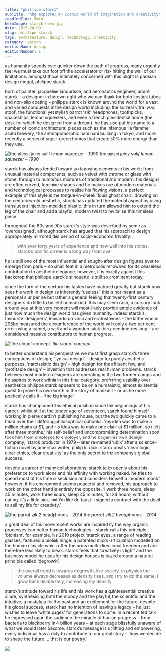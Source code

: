 ```yaml
---
title: "phillipe starck"
subTitle: "hhg explores an iconic world of imagination and creativity"
readingTime: 5min
heroImage: starck-hero.jpg
date: 2015-28-09
slug: phillipe-starck
tags: architecture, design, technology, creativity
category: person
editionName: design
editionNumber: 1
---
```


as humanity speeds ever quicker down the path of progress, many urgently feel we must take our foot off the accelerator or risk hitting the wall of our limitations. amongst those intimately concerned with this plight is parisian design mogul, philippe starck.

born of painter, jacqueline lanourisse, and aeronautics engineer, andré starck – a designer in his own right who we can thank for both lipstick tubes and non-slip coating – philippe starck is known around the world for a vast and varied conquests in the design world including; the surreal vitra ‘w.w. stool’, the functional yet stylish parrot ‘zik’ headphones, toothpicks, spaceships, lemon squeezers, and even a french presidential home (the desk for which he designed from a dream). he has also put his name to a number of iconic architectural pieces such as the infamous ‘la flamme’ asahi brewery, the anthropomorphic nani nani building in tokyo, and more recently a series of super-green homes that create 50% more energy than they use.

![the alessi juicy salif lemon squeezer – 1990](alessi.jpg)
*the alessi juicy salif lemon squeezer – 1990*

starck has always tended toward juxtaposing elements in his work; from unusual material components, such as velvet with chrome or glass with stone, through to humorous mixtures of traditional and modern. his designs are often curved, feminine shapes and he makes use of modern materials and technological processes to realise his flowing visions. a perfect example of this style is the tongue-in-cheek ‘louis ghost chair’. drawing on the centuries-old aesthetic, starck has updated the material aspect by using translucent injection-moulded plastic. this in turn allowed him to extend the leg of the chair and add a playful, modern twist to revitalise this timeless piece.

throughout the 80s and 90s starck’s style was described by some as ‘overdesigned’, although starck has argued that his approach to design appropriately mirrored this period of socio-economic frivolity.

>with over forty years of experience and now well into his sixties, starck’s prolific career is a long way from over

he is still one of the most influential and sought-after design figures ever to emerge from paris – no small feat in a metropolis renowned for its ceaseless contribution to aesthetic elegance. however, it is exactly against this backdrop that philippe starck’s silhouette is still so prominent today.

since the turn of the century his tastes have matured greatly but starck now sees his work in design as inherently ‘useless’. this is not meant as a personal slur per se but rather a general feeling that twenty-first century designers do little to benefit humankind. this may seem rash, a cursory look around you at this very moment will most-likely provide ample evidence of just how much the design world has given humanity. indeed starck’s favourite ‘designers’, leonardo da vinci and eratosthenes – the latter who in 205bc measured the circumference of the world with only a two per cent error using a camel, a well and a wooden stick thirty centimetres long – are considered massive contributors to human progress.

!['the cloud' concept](cloud.jpg)
*'the cloud' concept*

to better understand his perspective we must first grasp starck’s three conceptions of design; ‘cynical design’ – design for purely aesthetic purposes, ‘narcissistic design’ – high design for the affluent few, and ‘profitable design’ – invention that addresses real human problems. starck believes most modern designers are operating in the two former camps and he aspires to work within in this final category. preferring usability over aesthetics philippe starck appears to be on a humanistic, almost existential quest to prove his own worth in the story of mankind – or as he more poetically calls it – ‘the big image’.

starck has championed this ethical position since the beginnings of his career. whilst still at the tender age of seventeen, starck found himself working in pierre cardin’s publishing house, but the two quickly came to a head over their differing philosophical outlooks. ‘my idea was to make a million chairs at $1, and his idea was to make one chair at $1 million. so i left after three months.’ his self-belief and uncompromising determination soon took him from employee to employer, and he began his own design company, ‘starck products’ in 1979 – later re-named ‘ubik’ after a science-fiction novel by american writer, philip k. dick. starck posits ‘clear logic, clear ethics, clear creativity’ as the only secret to the company’s global success.

despite a career of many collaborations, starck talks openly about his preference to work alone and his affinity with working naked. he tries to spend most of his time in seclusion and considers himself a ‘modern monk.’ however, if his environment seems peaceful and removed, his approach to work on the other hand is entirely the opposite. ‘i work three hours, sleep 45 minutes, work three hours, sleep 45 minutes, for 24 hours, without eating. it’s a little sick. but i’m like dr. faust. i signed a contract with the devil to sell my life for creativity.’

![the parrot zik 2 headphones – 2014](parrot-zik-2.jpg)
*the parrot zik 2 headphones – 2014*

a great deal of his more-recent works are inspired by the way organic processes can better human technologies – starck calls this principle, ‘bionism’. for example, his 2010 project ‘starck eyes’, a range of reading glasses, featured a biolink hinge: a patented micro-articulation modelled on the human clavicle which offer the arms multi-directional freedom and are therefore less likely to break. starck feels that ‘creativity is light’ and the business model he uses for his design houses is based around a natural principle called ‘degrowth’.

>the overall trend is towards degrowth, like society. in physics the volume always decreases as density rises, and i try to do the same. i grow back deliberately, increasing my density

starck’s attitude toward his life and his work has a quintessential creative allure, synthesising both the moody and the playful, the scientific and the intuitive, a nostalgia for the past and an excitement for the future. despite his global success, starck has no intention of leaving a legacy – he just wishes to leave ‘white pages’ for generations to come. in a recent ted talk he impressed upon the audience the miracle of human progress – from bacteria to blackberry in 4 billion years – at each stage blissfully unaware of what we would later become. starck’s message is uplifting and empowering, every individual has a duty to contribute to our great story – ‘how we decide to shape the future … that is our poetry.’

![](starck-footer.jpg)
